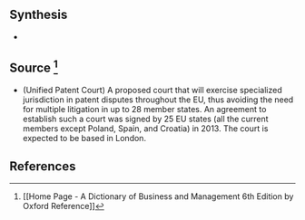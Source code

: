 ## Synthesis
- 
## Source [^1]
- (Unified Patent Court) A proposed court that will exercise specialized jurisdiction in patent disputes throughout the EU, thus avoiding the need for multiple litigation in up to 28 member states. An agreement to establish such a court was signed by 25 EU states (all the current members except Poland, Spain, and Croatia) in 2013. The court is expected to be based in London.
## References

[^1]: [[Home Page - A Dictionary of Business and Management 6th Edition by Oxford Reference]]